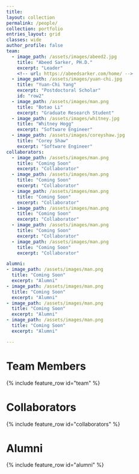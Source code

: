 ```yaml
---
title:
layout: collection
permalink: /people/
collection: portfolio
entries_layout: grid
classes: wide
author_profile: false
team:
  - image_path: /assets/images/abeed2.jpg
    title: "Abeed Sarker, PH.D."
    excerpt: "Leader"
    <!-- url: https://abeedsarker.com/home/ -->
  - image_path: /assets/images/yuan-chi.jpg
    title: "Yuan-Chi Yang"
    excerpt: "Postdoctoral Scholar"
    id: "row2"
  - image_path: /assets/images/man.png
    title: "Botao Li"
    excerpt: "Graduate Research Student"
  - image_path: /assets/images/whitney.jpg
    title: "Whitney Hogg"
    excerpt: "Software Engineer"
  - image_path: /assets/images/coreyshaw.jpg
    title: "Corey Shaw"
    excerpt: "Software Engineer"
collaborators:
  - image_path: /assets/images/man.png
    title: "Coming Soon"
    excerpt: "Collaborator"
  - image_path: /assets/images/man.png
    title: "Coming Soon"
    excerpt: "Collaborator"
  - image_path: /assets/images/man.png
    title: "Coming Soon"
    excerpt: "Collaborator"
  - image_path: /assets/images/man.png
    title: "Coming Soon"
    excerpt: "Collaborator"  
  - image_path: /assets/images/man.png
    title: "Coming Soon"
    excerpt: "Collaborator"
  - image_path: /assets/images/man.png
    title: "Coming Soon"
    excerpt: "Collaborator"

alumni:
- image_path: /assets/images/man.png
  title: "Coming Soon"
  excerpt: "Alumni"
- image_path: /assets/images/man.png
  title: "Coming Soon"
  excerpt: "Alumni"
- image_path: /assets/images/man.png
  title: "Coming Soon"
  excerpt: "Alumni"
- image_path: /assets/images/man.png
  title: "Coming Soon"
  excerpt: "Alumni"      

---
```


<h1>Team Members</h1>
{% include feature_row id="team" %}

<h1>Collaborators</h1>
{% include feature_row id="collaborators" %}

<h1>Alumni</h1>
{% include feature_row id="alumni" %}

